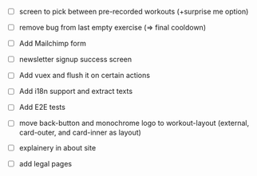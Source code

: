 
- [ ] screen to pick between pre-recorded workouts (+surprise me option)

- [ ] remove bug from last empty exercise (=> final cooldown)

- [ ] Add Mailchimp form
- [ ] newsletter signup success screen

- [ ] Add vuex and flush it on certain actions
- [ ] Add i18n support and extract texts
- [ ] Add E2E tests

- [ ] move back-button and monochrome logo to workout-layout (external, card-outer, and card-inner as layout)

- [ ] explainery in about site
- [ ] add legal pages
